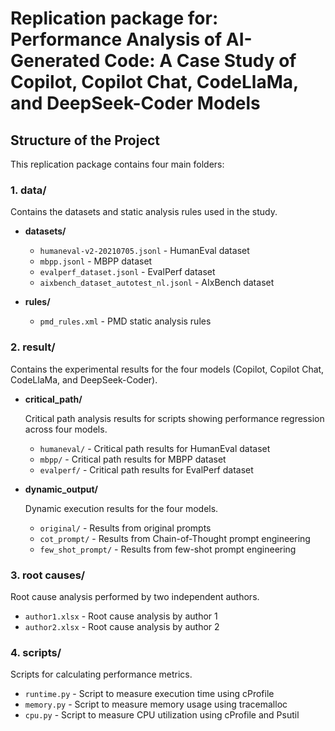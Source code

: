 # Replication package for: Performance Analysis of AI-Generated Code: A Case Study of Copilot, Copilot Chat, CodeLlaMa, and DeepSeek-Coder Models

## Structure of the Project

This replication package contains four main folders:

### 1. **data/**
Contains the datasets and static analysis rules used in the study.

- **datasets/**
  - `humaneval-v2-20210705.jsonl` - HumanEval dataset
  - `mbpp.jsonl` - MBPP dataset
  - `evalperf_dataset.jsonl` - EvalPerf dataset
  - `aixbench_dataset_autotest_nl.jsonl` - AIxBench dataset

- **rules/**
  - `pmd_rules.xml` - PMD static analysis rules

### 2. **result/**
Contains the experimental results for the four models (Copilot, Copilot Chat, CodeLlaMa, and DeepSeek-Coder).

- **critical_path/**

  Critical path analysis results for scripts showing performance regression across four models.
  - `humaneval/` - Critical path results for HumanEval dataset
  - `mbpp/` - Critical path results for MBPP dataset
  - `evalperf/` - Critical path results for EvalPerf dataset

- **dynamic_output/**

  Dynamic execution results for the four models.
  - `original/` - Results from original prompts
  - `cot_prompt/` - Results from Chain-of-Thought prompt engineering
  - `few_shot_prompt/` - Results from few-shot prompt engineering

### 3. **root causes/**
Root cause analysis performed by two independent authors.
- `author1.xlsx` - Root cause analysis by author 1
- `author2.xlsx` - Root cause analysis by author 2

### 4. **scripts/**
Scripts for calculating performance metrics.
- `runtime.py` - Script to measure execution time using cProfile
- `memory.py` - Script to measure memory usage using tracemalloc
- `cpu.py` - Script to measure CPU utilization using cProfile and Psutil
